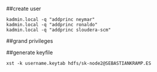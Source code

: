 ##create user
```
kadmin.local -q "addprinc neymar"
kadmin.local -q "addprinc ronaldo"
kadmin.local -q "addprinc sloudera-scm"

```
##grand privileges

##generate keyfile
```
xst -k username.keytab hdfs/sk-node2@SEBASTIANKRAMP.ES
```